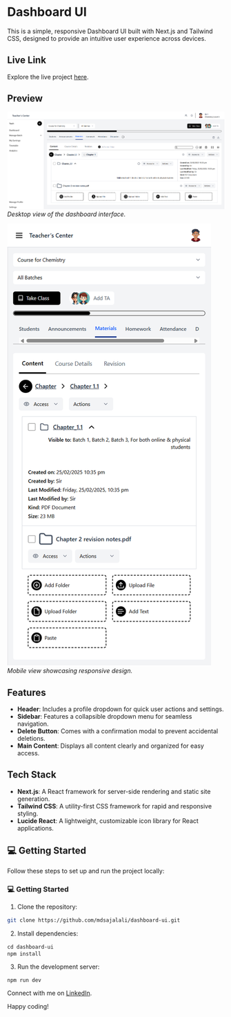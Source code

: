 # Dashboard UI

This is a simple, responsive Dashboard UI built with Next.js and Tailwind CSS, designed to provide an intuitive user experience across devices.

## Live Link

Explore the live project [here](https://dashbooard-ui.vercel.app/).

## Preview

![Dashboard UI Desktop Preview](public/preview.png)  
_Desktop view of the dashboard interface._

![Dashboard UI Mobile Preview](public/mobile-preview.png)  
_Mobile view showcasing responsive design._

## Features

- **Header**: Includes a profile dropdown for quick user actions and settings.
- **Sidebar**: Features a collapsible dropdown menu for seamless navigation.
- **Delete Button**: Comes with a confirmation modal to prevent accidental deletions.
- **Main Content**: Displays all content clearly and organized for easy access.

## Tech Stack

- **Next.js**: A React framework for server-side rendering and static site generation.
- **Tailwind CSS**: A utility-first CSS framework for rapid and responsive styling.
- **Lucide React**: A lightweight, customizable icon library for React applications.

## 💻 Getting Started

Follow these steps to set up and run the project locally:

### 💻 Getting Started

1. Clone the repository:

```bash
git clone https://github.com/mdsajalali/dashboard-ui.git
```

2. Install dependencies:

```
cd dashboard-ui
npm install
```

3. Run the development server:

```
npm run dev
```

Connect with me on [LinkedIn](https://www.linkedin.com/in/mdsajalali/).

Happy coding!
